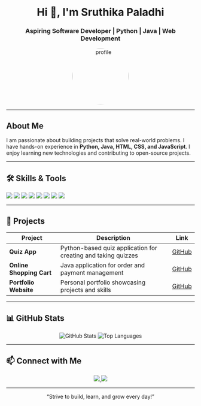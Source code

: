 <!-- Header -->
<h1 align="center">Hi 👋, I'm Sruthika Paladhi</h1>
<h3 align="center">Aspiring Software Developer | Python | Java | Web Development</h3>

<!-- Profile Image -->
<p align="center">
  <img src="https://avatars.githubusercontent.com/u/YOUR_GITHUB_ID?v=4" alt="profile" width="150" style="border-radius:50%;">
</p>

---

<!-- About Me -->
## About Me
I am passionate about building projects that solve real-world problems. I have hands-on experience in **Python, Java, HTML, CSS, and JavaScript**. I enjoy learning new technologies and contributing to open-source projects.

---

<!-- Skills / Tech Stack -->
## 🛠 Skills & Tools
<p align="left">
  <img src="https://img.shields.io/badge/Python-3776AB?style=for-the-badge&logo=python&logoColor=white" />
  <img src="https://img.shields.io/badge/Java-007396?style=for-the-badge&logo=java&logoColor=white" />
  <img src="https://img.shields.io/badge/HTML-E34F26?style=for-the-badge&logo=html5&logoColor=white" />
  <img src="https://img.shields.io/badge/CSS-1572B6?style=for-the-badge&logo=css3&logoColor=white" />
  <img src="https://img.shields.io/badge/JavaScript-F7DF1E?style=for-the-badge&logo=javascript&logoColor=black" />
  <img src="https://img.shields.io/badge/React-61DAFB?style=for-the-badge&logo=react&logoColor=black" />
  <img src="https://img.shields.io/badge/Git-F05032?style=for-the-badge&logo=git&logoColor=white" />
  <img src="https://img.shields.io/badge/GitHub-181717?style=for-the-badge&logo=github&logoColor=white" />
</p>

---

<!-- Projects -->
## 🚀 Projects
| Project | Description | Link |
|---------|-------------|------|
| **Quiz App** | Python-based quiz application for creating and taking quizzes | [GitHub](https://github.com/username/quiz-app) |
| **Online Shopping Cart** | Java application for order and payment management | [GitHub](https://github.com/username/shopping-cart) |
| **Portfolio Website** | Personal portfolio showcasing projects and skills | [GitHub](https://github.com/username/portfolio) |

---

<!-- GitHub Stats -->
## 📊 GitHub Stats
<p align="center">
  <img src="https://github-readme-stats.vercel.app/api?username=YOUR_USERNAME&show_icons=true&theme=radical" alt="GitHub Stats" />
  <img src="https://github-readme-stats.vercel.app/api/top-langs/?username=YOUR_USERNAME&layout=compact&theme=radical" alt="Top Languages" />
</p>

---

<!-- Contact -->
## 📫 Connect with Me
<p align="center">
  <a href="https://www.linkedin.com/in/sruthikapaladhi" target="_blank">
    <img src="https://img.shields.io/badge/LinkedIn-0077B5?style=for-the-badge&logo=linkedin&logoColor=white" />
  </a>
  <a href="mailto:sruthika@example.com">
    <img src="https://img.shields.io/badge/Email-D14836?style=for-the-badge&logo=gmail&logoColor=white" />
  </a>
</p>

---

<p align="center">“Strive to build, learn, and grow every day!”</p>

